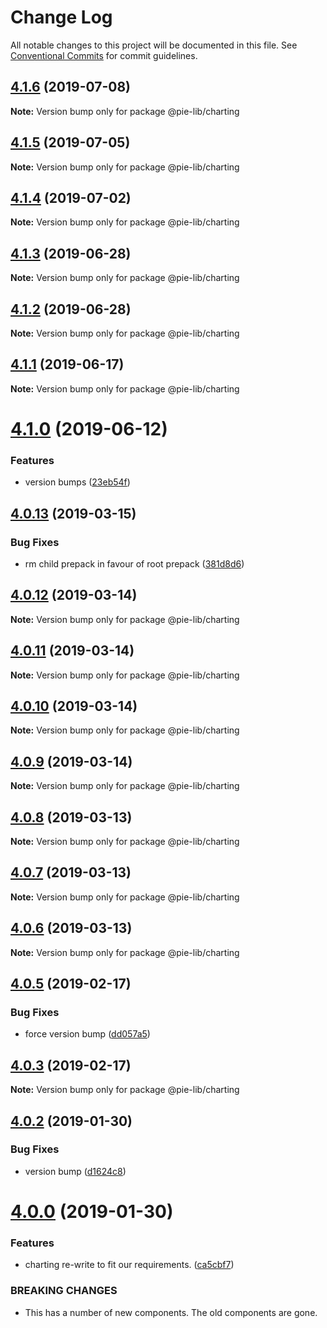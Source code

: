 # Change Log

All notable changes to this project will be documented in this file.
See [Conventional Commits](https://conventionalcommits.org) for commit guidelines.

## [4.1.6](https://github.com/pie-framework/pie-lib/compare/@pie-lib/charting@4.1.5...@pie-lib/charting@4.1.6) (2019-07-08)

**Note:** Version bump only for package @pie-lib/charting





## [4.1.5](https://github.com/pie-framework/pie-lib/compare/@pie-lib/charting@4.1.4...@pie-lib/charting@4.1.5) (2019-07-05)

**Note:** Version bump only for package @pie-lib/charting





## [4.1.4](https://github.com/pie-framework/pie-lib/compare/@pie-lib/charting@4.1.3...@pie-lib/charting@4.1.4) (2019-07-02)

**Note:** Version bump only for package @pie-lib/charting





## [4.1.3](https://github.com/pie-framework/pie-lib/compare/@pie-lib/charting@4.1.2...@pie-lib/charting@4.1.3) (2019-06-28)

**Note:** Version bump only for package @pie-lib/charting





## [4.1.2](https://github.com/pie-framework/pie-lib/compare/@pie-lib/charting@4.1.1...@pie-lib/charting@4.1.2) (2019-06-28)

**Note:** Version bump only for package @pie-lib/charting





## [4.1.1](https://github.com/pie-framework/pie-lib/compare/@pie-lib/charting@4.1.0...@pie-lib/charting@4.1.1) (2019-06-17)

**Note:** Version bump only for package @pie-lib/charting





# [4.1.0](https://github.com/pie-framework/pie-lib/compare/@pie-lib/charting@4.0.13...@pie-lib/charting@4.1.0) (2019-06-12)


### Features

* version bumps ([23eb54f](https://github.com/pie-framework/pie-lib/commit/23eb54f))





## [4.0.13](https://github.com/pie-framework/pie-lib/compare/@pie-lib/charting@4.0.12...@pie-lib/charting@4.0.13) (2019-03-15)


### Bug Fixes

* rm child prepack in favour of root prepack ([381d8d6](https://github.com/pie-framework/pie-lib/commit/381d8d6))





## [4.0.12](https://github.com/pie-framework/pie-lib/compare/@pie-lib/charting@4.0.11...@pie-lib/charting@4.0.12) (2019-03-14)

**Note:** Version bump only for package @pie-lib/charting





## [4.0.11](https://github.com/pie-framework/pie-lib/compare/@pie-lib/charting@4.0.10...@pie-lib/charting@4.0.11) (2019-03-14)

**Note:** Version bump only for package @pie-lib/charting





## [4.0.10](https://github.com/pie-framework/pie-lib/compare/@pie-lib/charting@4.0.9...@pie-lib/charting@4.0.10) (2019-03-14)

**Note:** Version bump only for package @pie-lib/charting





## [4.0.9](https://github.com/pie-framework/pie-lib/compare/@pie-lib/charting@4.0.8...@pie-lib/charting@4.0.9) (2019-03-14)

**Note:** Version bump only for package @pie-lib/charting





## [4.0.8](https://github.com/pie-framework/pie-lib/compare/@pie-lib/charting@4.0.7...@pie-lib/charting@4.0.8) (2019-03-13)

**Note:** Version bump only for package @pie-lib/charting





## [4.0.7](https://github.com/pie-framework/pie-lib/compare/@pie-lib/charting@4.0.6...@pie-lib/charting@4.0.7) (2019-03-13)

**Note:** Version bump only for package @pie-lib/charting





## [4.0.6](https://github.com/pie-framework/pie-lib/compare/@pie-lib/charting@4.0.5...@pie-lib/charting@4.0.6) (2019-03-13)

**Note:** Version bump only for package @pie-lib/charting





## [4.0.5](https://github.com/pie-framework/pie-lib/compare/@pie-lib/charting@4.0.3...@pie-lib/charting@4.0.5) (2019-02-17)


### Bug Fixes

* force version bump ([dd057a5](https://github.com/pie-framework/pie-lib/commit/dd057a5))





## [4.0.3](https://github.com/pie-framework/pie-lib/compare/@pie-lib/charting@4.0.2...@pie-lib/charting@4.0.3) (2019-02-17)

**Note:** Version bump only for package @pie-lib/charting





## [4.0.2](https://github.com/pie-framework/pie-lib/compare/@pie-lib/charting@4.0.0...@pie-lib/charting@4.0.2) (2019-01-30)


### Bug Fixes

* version bump ([d1624c8](https://github.com/pie-framework/pie-lib/commit/d1624c8))





# [4.0.0](https://github.com/pie-framework/pie-lib/compare/@pie-lib/charting@2.3.5...@pie-lib/charting@4.0.0) (2019-01-30)


### Features

* charting re-write to fit our requirements. ([ca5cbf7](https://github.com/pie-framework/pie-lib/commit/ca5cbf7))


### BREAKING CHANGES

* This has a number of new components. The old components
are gone.
